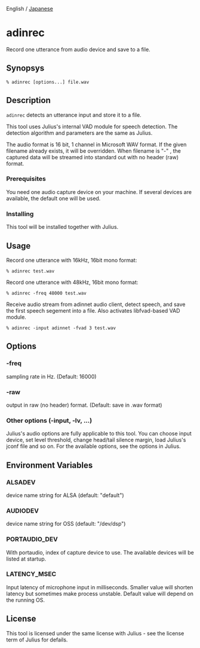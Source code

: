 English / [Japanese](README.ja.md)

adinrec
========

Record one utterance from audio device and save to a file.

## Synopsys

```
% adinrec [options...] file.wav
```

## Description

`adinrec` detects an utterance input and store it to a file.

This tool uses Julius's internal VAD module for speech detection. The detection algorithm and parameters are the same as Julius.  

The audio format is 16 bit, 1 channel in Microsoft WAV format. If the given filename already exists, it will be overridden.  When filename is "-" , the captured data will be streamed into standard
out with no header (raw) format.

### Prerequisites

You need one audio capture device on your machine.  If several devices are available, the default one will be used.

### Installing

This tool will be installed together with Julius.

## Usage

Record one utterance with 16kHz, 16bit mono format:
```
% adinrec test.wav
```
Record one utterance with 48kHz, 16bit mono format:
```
% adinrec -freq 48000 test.wav
```
Receive audio stream from adinnet audio client, detect speech, and save the first speech segement into a file.  Also activates libfvad-based VAD module.
```
% adinrec -input adinnet -fvad 3 test.wav
```


## Options

### -freq

sampling rate in Hz. (Default: 16000)

### -raw

output in raw (no header) format.  (Default: save in .wav format)

### Other options (-input, -lv, ...)

Julius's audio options are fully applicable to this tool.  You can choose input device, set level threshold, change head/tail silence margin, load Julius's jconf file and so on.  For the available options, see the options in Julius.

## Environment Variables

### ALSADEV

device name string for ALSA (default: "default")

### AUDIODEV

device name string for OSS (default: "/dev/dsp")

### PORTAUDIO_DEV

With portaudio, index of capture device to use. The available devices will be listed at startup.

### LATENCY_MSEC

Input latency of microphone input in milliseconds. Smaller value will shorten latency but sometimes make process unstable. Default value will depend on the running OS.

## License

This tool is licensed under the same license with Julius - see the license term of Julius for defails.
